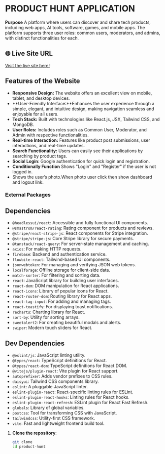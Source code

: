 # PRODUCT HUNT APPLICATION

**Purpose**
A platform where users can discover and share tech products, including web apps, AI tools, software, games, and mobile apps. The platform supports three user roles: common users, moderators, and admins, with distinct functionalities for each.

## 🌐 Live Site URL
[Visit the live site here!](https://product-hunt-website.web.app)

##  Features of the Website
- **Responsive Design:** The website offers an excellent view on mobile, tablet, and desktop devices.
- **User-Friendly Interface:**Enhances the user experience through a simple, elegant, and intuitive      design, making navigation seamless and enjoyable for all users.
- **Tech Stack:** Built with technologies like React.js, JSX, Tailwind CSS, and MongoDB.
- **User Roles:** Includes roles such as Common User, Moderator, and Admin with respective functionalities.
- **Real-time Interaction:** Features like product post submissions, user interactions, and real-time updates.
- **Search Functionality:** Users can easily see their applications by searching by product tags.
- **Social Login**: Google authentication for quick login and registration.
- **Conditionally Function** Shows "Login" and "Register" if the user is not logged in.
- Shows the user’s photo.When photo user click then show dashboard and logout link.

### **External Packages**


## Dependencies

- `@headlessui/react`: Accessible and fully functional UI components.
- `@smastrom/react-rating`: Rating component for products and reviews.
- `@stripe/react-stripe-js`: React components for Stripe integration.
- `@stripe/stripe-js`: Core Stripe library for secure payments.
- `@tanstack/react-query`: For server-state management and caching.
- `axios`: For making HTTP requests.
- `firebase`: Backend and authentication service.
- `flowbite-react`: Tailwind-based UI components.
- `jsonwebtoken`: For managing and verifying JSON web tokens.
- `localforage`: Offline storage for client-side data.
- `match-sorter`: For filtering and sorting data.
- `react`: JavaScript library for building user interfaces.
- `react-dom`: DOM manipulation for React applications.
- `react-icons`: Library of popular icons for React.
- `react-router-dom`: Routing library for React apps.
- `react-tag-input`: For adding and managing tags.
- `react-toastify`: For displaying toast notifications.
- `recharts`: Charting library for React.
- `sort-by`: Utility for sorting arrays.
- `sweetalert2`: For creating beautiful modals and alerts.
- `swiper`: Modern touch sliders for React.

## Dev Dependencies

- `@eslint/js`: JavaScript linting utility.
- `@types/react`: TypeScript definitions for React.
- `@types/react-dom`: TypeScript definitions for React DOM.
- `@vitejs/plugin-react`: Vite plugin for React support.
- `autoprefixer`: Adds vendor prefixes to CSS rules.
- `daisyui`: Tailwind CSS components library.
- `eslint`: A pluggable JavaScript linter.
- `eslint-plugin-react`: React-specific linting rules for ESLint.
- `eslint-plugin-react-hooks`: Linting rules for React hooks.
- `eslint-plugin-react-refresh`: ESLint plugin for React Fast Refresh.
- `globals`: Library of global variables.
- `postcss`: Tool for transforming CSS with JavaScript.
- `tailwindcss`: Utility-first CSS framework.
- `vite`: Fast and lightweight frontend build tool.
1. **Clone the repository**:
   ```bash
   git clone 
   cd product-hunt